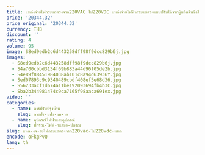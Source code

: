 ```yaml
---
title: แหล่งจ่ายไฟกระแสตรงจาก220VAC ไป220VDC แหล่งจ่ายไฟฟ้ากระแสตรงแบบปรับได้จากผู้ผลิตจีนซึ่งได้รับการจัดอันดับ18A 22A 20A และ4400วัตต์พร้อม CE Oxidation Canti
price: '20344.32'
price_original: '20344.32'
currency: THB
discount: ''
rating: 4
volume: 95
image: S8ed9edb2c6d443258dff98f9dcc829b6j.jpg
images:
  - S8ed9edb2c6d443258dff98f9dcc829b6j.jpg
  - S4a700cbbd3134f69b883a44d96f05de2b.jpg
  - S4e89f88451984038ab101c8a94d63936Y.jpg
  - Sed07893c9c9340489cbdf408ef5e68d36.jpg
  - S56233acf1d674a11be192093694fb4b3C.jpg
  - Sba2b344981474c9ca7165f98aaca691ex.jpg
video: ''
categories:
  - name: การปรับปรุงบ้าน
    slug: การปร-บปร-งบ-าน
  - name: อุปกรณ์ไฟฟ้าและอุปกรณ์
    slug: ปกรณ-ไฟฟ-าและอ-ปกรณ
slug: แหล-งจ-ายไฟกระแสตรงจาก220vac-ไป220vdc-แหล
encode: oFkgPvQ
lang: th
---
```

  